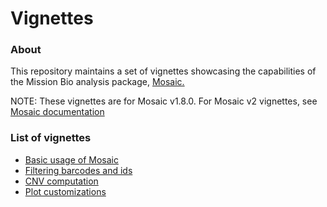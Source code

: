 # Vignettes

### About

This repository maintains a set of vignettes showcasing
the capabilities of the Mission Bio analysis package, [Mosaic.](https://github.com/MissionBio/mosaic)

NOTE: These vignettes are for Mosaic v1.8.0. For Mosaic v2 vignettes, see [Mosaic documentation](https://missionbio.github.io/mosaic/#vignettes)

### List of vignettes
- [Basic usage of Mosaic](https://missionbio.github.io/mosaic-jupyter/basics/basics.html)
- [Filtering barcodes and ids](https://missionbio.github.io/mosaic-jupyter/filtering/filtering.html)
- [CNV computation](https://missionbio.github.io/mosaic-jupyter/cnv/cnv.html)
- [Plot customizations](https://missionbio.github.io/mosaic-jupyter/customizations/customizations.html)

